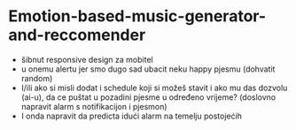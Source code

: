 # Emotion-based-music-generator-and-reccomender

* šibnut responsive design za mobitel
* u onemu alertu jer smo dugo sad ubacit neku happy pjesmu (dohvatit random)
* I/ili ako si misli dodat i schedule koji si možeš stavit i ako mu das dozvolu (ai-u), da ce puštat u pozadini pjesme u određeno vrijeme? (doslovno napravit alarm s notifikacijon i pjesmon)
* I onda napravit da predicta idući alarm na temelju postojećih
